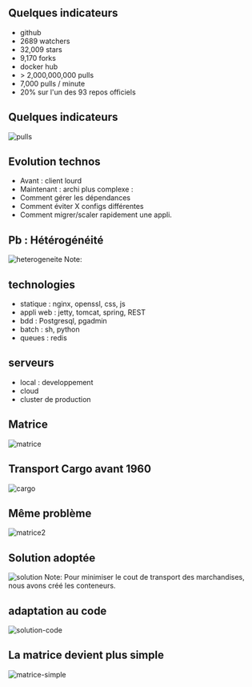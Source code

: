 ## Quelques indicateurs
- github <!-- .element: class="fragment" -->
 - 2689 watchers
 - 32,009 stars
 - 9,170 forks
- docker hub <!-- .element: class="fragment" -->
 - &gt; 2,000,000,000 pulls
 - 7,000 pulls / minute
 - 20% sur l'un des 93 repos officiels


## Quelques indicateurs
![pulls](data/pourquoi/pull.png)


## Evolution technos
* Avant : client lourd <!-- .element: class="fragment" -->
* Maintenant : archi plus complexe : <!-- .element: class="fragment" -->
 * Comment gérer les dépendances
 * Comment éviter X configs différentes
 * Comment migrer/scaler rapidement une appli.


## Pb : Hétérogénéité
![heterogeneite](data/pourquoi/heterogeneite.jpg)
Note:
## technologies
- statique : nginx, openssl, css, js
- appli web : jetty, tomcat, spring, REST
- bdd : Postgresql, pgadmin
- batch : sh, python
- queues : redis
## serveurs
- local : developpement
- cloud
- cluster de production


## Matrice
![matrice](data/pourquoi/matrice.png)


## Transport Cargo avant 1960
![cargo](data/pourquoi/cargo-transport-pre-1960.png)


## Même problème
![matrice2](data/pourquoi/matrice-2.png)


## Solution adoptée
![solution](data/pourquoi/ship-container.png)
Note:
Pour minimiser le cout de transport des marchandises, nous avons créé les conteneurs.


## adaptation au code
![solution-code](data/pourquoi/shipping-container-for-code.png)


## La matrice devient plus simple
![matrice-simple](data/pourquoi/eliminates-matrix-from-hell.png)
